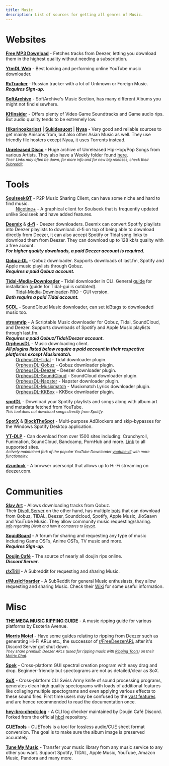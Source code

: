 ```yaml
---
title: Music
description: List of sources for getting all genres of Music.
---
```

# Websites

[**Free MP3 Download**](https://free-mp3-download.net/) - Fetches tracks from Deezer, letting you download them in the highest quality without needing a subscription.  

[**YtmDL Web**](https://ytmdl.deepjyoti30.dev/) - Best looking and performing online YouTube music downloader.

[**RuTracker**](https://rutracker.org) - Russian tracker with a lot of Unknown or Foreign Music.  
**_Requires Sign-up._**  

[**SoftArchive**](https://sanet.st/music/) - SoftArchive's Music Section, has many different Albums you might not find elsewhere.

[**KHInsider**](https://downloads.khinsider.com/) - Offers plenty of Video Game Soundtracks and Game audio rips. But audio quality tends to be extremely low.

[**Hikarinoakariost**](https://hikarinoakari.com/) | [**Sukidesuost**](https://sukidesuost.info/) | [**Nyaa**](https://nyaa.si/?c=2_0) - Very good and reliable sources to get mainly Anisons from, but also other Asian Music as well. They use friendly file hosters except Nyaa, it uses Torrents instead.

[**Unreleased Disco**](https://unreleased.me/) - Huge archive of Unreleased Hip-Hop/Pop Songs from various Artists. They also have a Weekly folder found [here](https://unreleased.me/updates).   
*<small>Their Links may often be down, for more info and for new big releases, check their [Subreddit](https://UnreleasedDisco.reddit.com).</small>*

# Tools

[**SoulseekQT**](https://www.slsknet.org/) - P2P Music Sharing Client, can have some niche and hard to find music.     
&nbsp;&nbsp;&nbsp;&nbsp;&nbsp;&nbsp;&nbsp;&nbsp;[Nicotine+](https://nicotine-plus.org/) - A graphical client for Soulseek that is frequently updated unlike Soulseek and have added features.

[**Deemix**](https://deemix.app) & [**d-fi**](https://notabug.org/sayem314/d-fi) - Deezer downloaders. Deemix can convert Spotify playlists into Deezer playlists to download. d-fi on top of being able to download directly from Deezer, it can also accept Spotify or Tidal song links to download them from Deezer. They can download up to 128 kb/s quality with a free acount.  
**_For higher quality downloads, a paid Deezer account is required._**

[**Qobuz-DL**](https://github.com/vitiko98/qobuz-dl) - Qobuz downloader. Supports downloads of last.fm, Spotify and Apple music playlists through Qobuz.   
**_Requires a paid Qobuz account._**  

[**Tidal-Media-Downloader**](https://github.com/yaronzz/Tidal-Media-Downloader) - Tidal downloader in CLI. General [guide](https://yaronzz.com/post/tidal_dl_installation/) for installation (guide for Tidal-gui is outdated).  
&nbsp;&nbsp;&nbsp;&nbsp;&nbsp;&nbsp;&nbsp;&nbsp;[Tidal-Media-Downloader-PRO](https://github.com/yaronzz/Tidal-Media-Downloader-PRO) - GUI version.  
**_Both require a paid Tidal account._**  

[**SCDL**](https://github.com/flyingrub/scdl) - SoundCloud Music downloader, can set id3tags to downloaded music too.

[**streamrip**](https://github.com/nathom/streamrip) - A Scriptable Music downloader for Qobuz, Tidal, SoundCloud, and Deezer. Supports downloads of Spotify and Apple Music playlists through last.fm.  
**_Requires a paid Qobuz/Tidal/Deezer account._**    
[**OrpheusDL**](https://github.com/yarrm80s/orpheusdl) - Music downloading client.  
*__All plugins listed below require a paid account in their respective platforms except Musixmatch.__*  
&nbsp;&nbsp;&nbsp;&nbsp;&nbsp;&nbsp;&nbsp;&nbsp;[OrpheusDL-Tidal](https://github.com/Dniel97/orpheusdl-tidal) - Tidal downloader plugin.  
&nbsp;&nbsp;&nbsp;&nbsp;&nbsp;&nbsp;&nbsp;&nbsp;[OrpheusDL-Qobuz](https://github.com/yarrm80s/orpheusdl-qobuz) - Qobuz downloader plugin.  
&nbsp;&nbsp;&nbsp;&nbsp;&nbsp;&nbsp;&nbsp;&nbsp;[OrpheusDL-Deezer](https://github.com/uhwot/orpheusdl-deezer) - Deezer downloader plugin.  
&nbsp;&nbsp;&nbsp;&nbsp;&nbsp;&nbsp;&nbsp;&nbsp;[OrpheusDL-SoundCloud](https://github.com/yarrm80s/orpheusdl-soundcloud) - SoundCloud downloader plugin.  
&nbsp;&nbsp;&nbsp;&nbsp;&nbsp;&nbsp;&nbsp;&nbsp;[OrpheusDL-Napster](https://github.com/yarrm80s/orpheusdl-napster) - Napster downloader plugin.  
&nbsp;&nbsp;&nbsp;&nbsp;&nbsp;&nbsp;&nbsp;&nbsp;[OrpheusDL-Musixmatch](https://github.com/yarrm80s/orpheusdl-musixmatch) - Musixmatch Lyrics downloader plugin.  
&nbsp;&nbsp;&nbsp;&nbsp;&nbsp;&nbsp;&nbsp;&nbsp;[OrpheusDL-KKBox](https://github.com/uhwot/orpheusdl-kkbox) - KKBox downloader plugin.

[**spotDL**](https://github.com/spotDL/spotify-downloader) - Download your Spotify playlists and songs along with album art and metadata fetched from YouTube.  
*<small>This tool does not download songs directly from Spotify.</small>*

**[SpotX](https://github.com/amd64fox/SpotX)** & [**BlockTheSpot**](https://github.com/mrpond/BlockTheSpot) - Multi-purpose AdBlockers and skip-bypasses for the Windows Spotify Desktop application.

[**YT-DLP**](https://github.com/yt-dlp/yt-dlp) - Can download from over 1500 sites including: Crunchyroll, Funimation, SoundCloud, Bandcamp, PornHub and more. [Link](https://github.com/yt-dlp/yt-dlp/blob/master/supportedsites.md) to all supported sites.  
*<small>Actively maintained fork of the popular YouTube Downloader [youtube-dl](https://ytdl-org.github.io/youtube-dl/) with more functionality.</small>*

[**dzunlock**](https://git.uhwot.cf/uhwot/dzunlock) - A browser userscript that allows up to Hi-Fi streaming on deezer.com.

# Communities

[**Slav Art**](https://slavart.gamesdrive.net) - Allows downloading tracks from Qobuz.  
Their [Divolt Server](https://slavart.divolt.xyz) on the other hand, has multiple [bots](https://github.com/crackhub-dev/music-dl-bot) that can download from Qobuz, TIDAL, Deezer, Soundcloud, Spotify, Apple Music, JioSaavn and YouTube Music. They allow community music requesting/sharing.  
*<small>[Info](https://rentry.org/selfhosted-divolt) regarding Divolt and how it compares to [Revolt](https://revolt.chat/).</small>*

[**SquidBoard**](https://squid-board.org) - A forum for sharing and requesting any type of music including Game OSTs, Anime OSTs, TV music and more.   
**_Requires Sign-up_**.  

[**Doujin Café**](https://discord.gg/doujincafe) - The source of nearly all doujin rips online.  
**_Discord Server_**.  

[**r/xTrill**](https://xTrill.reddit.com) - A Subreddit for requesting and sharing Music.

[**r/MusicHoarder**](https://musichoarder.reddit.com) - A SubReddit for general Music enthusiasts, they allow requesting and sharing Music. Check their [Wiki](https://reddit.com/r/musichoarder/wiki/index) for some useful information.

# Misc

[**THE MEGA MUSIC RIPPING GUIDE**](https://ori5000.github.io/musicripping.html) - A music ripping guide for various platforms by Esoteria Avenue.

[**Morris Motel**](https://morrismotel.com/tag/music-piracy/) - Have some guides relating to ripping from Deezer such as generating Hi-Fi ARLs etc., the successor of [r/FreeDeezerARL](https://freedeezerarl.reddit.com) after it's Discord Server got shut down.  
*<small>They share premium Deezer ARLs (used for ripping music with <a target="_self" href="#tools">Ripping Tools</a>) on their [Motrix Chat](https://matrix.to/#/#morrismotel:morrismotel.com).</small>*

[**Spek**](http://spek.cc/) - Cross-platform GUI spectral creation program with easy drag and drop. Beginner-friendly but spectograms are not as detailed/clear as SoX. 

[**SoX**](http://sox.sourceforge.net/) - Cross-platform CLI Swiss Army knife of sound processing programs, generates clean high quality spectograms with loads of additional features like collaging multiple spectograms and even applying various effects to these sound files. First time users may be confused by the [vast features](http://sox.sourceforge.net/Docs/Features) and are hence recommended to read the documentation once.

[**hey-bro-check-log**](https://github.com/doujincafe/hbcl) - A CLI log checker maintained by Doujin Café Discord. Forked from the official [hbcl](https://github.com/ligh7s/hey-bro-check-log) repository. 

[**CUETools**](http://cue.tools/wiki/CUETools) - CUETools is a tool for lossless audio/CUE sheet format conversion. The goal is to make sure the album image is preserved accurately.  

[**Tune My Music**](https://www.tunemymusic.com/) - Transfer your music library from any music service to any other you want. Support Spotify, TIDAL, Apple Music, YouTube, Amazon Music, Pandora and many more.
